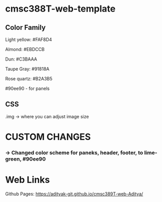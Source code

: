 # cmsc388T-web-template

## Color Family
Light yellow: #FAF8D4

Almond: #EBDCCB

Dun: #C3BAAA

Taupe Gray: #91818A

Rose quartz: #B2A3B5

#90ee90 - for panels

## CSS
.img -> where you can adjust image size


# CUSTOM CHANGES
### -> Changed color scheme for paneks, header, footer, to lime-green, #90ee90


# Web Links

Github Pages: https://adityak-git.github.io/cmsc389T-web-Aditya/